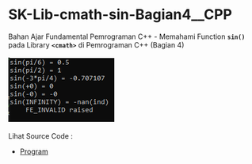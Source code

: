 # SK-Lib-cmath-sin-Bagian4__CPP
Bahan Ajar Fundamental Pemrograman C++ - Memahami Function <code><b>sin()</b></code> pada Library <code><b>&lt;cmath></b></code> di Pemrograman C++ (Bagian 4)<br><br>
<img src="https://github.com/RizkyKhapidsyah/SK-Lib-cmath-sin-Bagian4__CPP/blob/master/SK-Lib-cmath-sin-Bagian4__CPP/Result/001.PNG"><br><br>
Lihat Source Code : <br>
- <a href="https://github.com/RizkyKhapidsyah/SK-Lib-cmath-sin-Bagian4__CPP/blob/master/SK-Lib-cmath-sin-Bagian4__CPP/Source.cpp">Program</a>
